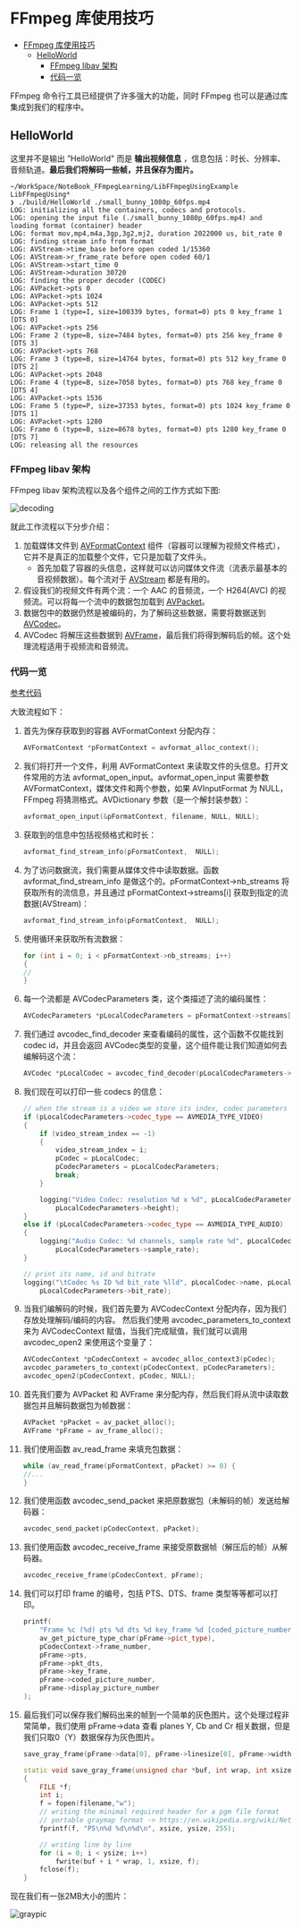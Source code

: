 # FFmpeg 库使用技巧

- [FFmpeg 库使用技巧](#ffmpeg-库使用技巧)
  - [HelloWorld](#helloworld)
    - [FFmpeg libav 架构](#ffmpeg-libav-架构)
    - [代码一览](#代码一览)

FFmpeg 命令行工具已经提供了许多强大的功能，同时 FFmpeg 也可以是通过库集成到我们的程序中。

## HelloWorld

这里并不是输出 ”HelloWorld" 而是 **输出视频信息** ，信息包括：时长、分辨率、音频轨道。**最后我们将解码一些帧，并且保存为图片。**

```shell
~/WorkSpace/NoteBook_FFmpegLearning/LibFFmpegUsingExample LibFFmpegUsing*
❯ ./build/HelloWorld ./small_bunny_1080p_60fps.mp4
LOG: initializing all the containers, codecs and protocols.
LOG: opening the input file (./small_bunny_1080p_60fps.mp4) and loading format (container) header
LOG: format mov,mp4,m4a,3gp,3g2,mj2, duration 2022000 us, bit_rate 0
LOG: finding stream info from format
LOG: AVStream->time_base before open coded 1/15360
LOG: AVStream->r_frame_rate before open coded 60/1
LOG: AVStream->start_time 0
LOG: AVStream->duration 30720
LOG: finding the proper decoder (CODEC)
LOG: AVPacket->pts 0
LOG: AVPacket->pts 1024
LOG: AVPacket->pts 512
LOG: Frame 1 (type=I, size=100339 bytes, format=0) pts 0 key_frame 1 [DTS 0]
LOG: AVPacket->pts 256
LOG: Frame 2 (type=B, size=7484 bytes, format=0) pts 256 key_frame 0 [DTS 3]
LOG: AVPacket->pts 768
LOG: Frame 3 (type=B, size=14764 bytes, format=0) pts 512 key_frame 0 [DTS 2]
LOG: AVPacket->pts 2048
LOG: Frame 4 (type=B, size=7058 bytes, format=0) pts 768 key_frame 0 [DTS 4]
LOG: AVPacket->pts 1536
LOG: Frame 5 (type=P, size=37353 bytes, format=0) pts 1024 key_frame 0 [DTS 1]
LOG: AVPacket->pts 1280
LOG: Frame 6 (type=B, size=8678 bytes, format=0) pts 1280 key_frame 0 [DTS 7]
LOG: releasing all the resources
```

### FFmpeg libav 架构

FFmpeg libav 架构流程以及各个组件之间的工作方式如下图:

![decoding](./Img/decoding.png)

就此工作流程以下分步介绍：

1. 加载媒体文件到 [AVFormatContext](https://link.zhihu.com/?target=https%3A//ffmpeg.org/doxygen/trunk/structAVFormatContext.html) 组件（容器可以理解为视频文件格式），它并不是真正的加载整个文件，它只是加载了文件头。
   - 首先加载了容器的头信息，这样就可以访问媒体文件流（流表示最基本的音视频数据）。每个流对于 [AVStream](https://ffmpeg.org/doxygen/trunk/structAVStream.html) 都是有用的。
2. 假设我们的视频文件有两个流：一个 AAC 的音频流，一个 H264(AVC) 的视频流。可以将每一个流中的数据包加载到 [AVPacket](https://ffmpeg.org/doxygen/trunk/structAVPacket.html)。
3. 数据包中的数据仍然是被编码的，为了解码这些数据，需要将数据送到 [AVCodec](https://ffmpeg.org/doxygen/trunk/structAVCodec.html)。
4. AVCodec 将解压这些数据到 [AVFrame](https://ffmpeg.org/doxygen/trunk/structAVFrame.html)，最后我们将得到解码后的帧。这个处理流程适用于视频流和音频流。

### 代码一览

[参考代码](../../LibFFmpegUsingExample/Src/00_libav_tutoria/00_HelloWorld.cpp)

大致流程如下：

1. 首先为保存获取到的容器 AVFormatContext 分配内存：

    ```cpp
    AVFormatContext *pFormatContext = avformat_alloc_context();
    ```

2. 我们将打开一个文件，利用 AVFormatContext 来读取文件的头信息。打开文件常用的方法  avformat_open_input。avformat_open_input 需要参数 AVFormatContext，媒体文件和两个参数，如果 AVInputFormat 为 NULL，FFmpeg 将猜测格式。AVDictionary 参数（是一个解封装参数）：

    ```cpp
    avformat_open_input(&pFormatContext, filename, NULL, NULL);
    ```

3. 获取到的信息中包括视频格式和时长：

    ```cpp
    avformat_find_stream_info(pFormatContext,  NULL);
    ```

4. 为了访问数据流，我们需要从媒体文件中读取数据。函数 avformat_find_stream_info 是做这个的。pFormatContext->nb_streams 将获取所有的流信息，并且通过 pFormatContext->streams[i] 获取到指定的流数据(AVStream)：

    ```cpp
    avformat_find_stream_info(pFormatContext,  NULL);
    ```

5. 使用循环来获取所有流数据：

    ```cpp
    for (int i = 0; i < pFormatContext->nb_streams; i++)
    {
    //
    }
    ```

6. 每一个流都是 AVCodecParameters 类，这个类描述了流的编码属性：

    ```cpp
    AVCodecParameters *pLocalCodecParameters = pFormatContext->streams[i]->codecpar;
    ```

7. 我们通过 avcodec_find_decoder 来查看编码的属性，这个函数不仅能找到codec id，并且会返回 AVCodec类型的变量，这个组件能让我们知道如何去编解码这个流：

    ```cpp
    AVCodec *pLocalCodec = avcodec_find_decoder(pLocalCodecParameters->codec_id);
    ```

8. 我们现在可以打印一些 codecs 的信息：

    ```cpp
    // when the stream is a video we store its index, codec parameters and codec
    if (pLocalCodecParameters->codec_type == AVMEDIA_TYPE_VIDEO)
    {
        if (video_stream_index == -1)
        {
            video_stream_index = i;
            pCodec = pLocalCodec;
            pCodecParameters = pLocalCodecParameters;
            break;
        }

        logging("Video Codec: resolution %d x %d", pLocalCodecParameters->width,
            pLocalCodecParameters->height);
    }
    else if (pLocalCodecParameters->codec_type == AVMEDIA_TYPE_AUDIO)
    {
        logging("Audio Codec: %d channels, sample rate %d", pLocalCodecParameters->channels,
            pLocalCodecParameters->sample_rate);
    }

    // print its name, id and bitrate
    logging("\tCodec %s ID %d bit_rate %lld", pLocalCodec->name, pLocalCodec->id,
        pLocalCodecParameters->bit_rate);
    ```

9. 当我们编解码的时候，我们首先要为 AVCodecContext 分配内存，因为我们存放处理解码/编码的内容。 然后我们使用 avcodec_parameters_to_context 来为 AVCodecContext 赋值，当我们完成赋值，我们就可以调用 avcodec_open2 来使用这个变量了：

    ```cpp
    AVCodecContext *pCodecContext = avcodec_alloc_context3(pCodec);
    avcodec_parameters_to_context(pCodecContext, pCodecParameters);
    avcodec_open2(pCodecContext, pCodec, NULL);
    ```

10. 首先我们要为 AVPacket 和 AVFrame 来分配内存，然后我们将从流中读取数据包并且解码数据包为帧数据：

    ```cpp
    AVPacket *pPacket = av_packet_alloc();
    AVFrame *pFrame = av_frame_alloc();
    ```

11. 我们使用函数 av_read_frame 来填充包数据：

    ```cpp
    while (av_read_frame(pFormatContext, pPacket) >= 0) {
    //...
    }
    ```

12. 我们使用函数 avcodec_send_packet 来把原数据包（未解码的帧）发送给解码器：

    ```cpp
    avcodec_send_packet(pCodecContext, pPacket);
    ```

13. 我们使用函数 avcodec_receive_frame 来接受原数据帧（解压后的帧）从解码器。

    ```cpp
    avcodec_receive_frame(pCodecContext, pFrame);
    ```

14. 我们可以打印 frame 的编号，包括 PTS、DTS、frame 类型等等都可以打印。

    ```cpp
    printf(
        "Frame %c (%d) pts %d dts %d key_frame %d [coded_picture_number %d, display_picture_number %d]",
        av_get_picture_type_char(pFrame->pict_type),
        pCodecContext->frame_number,
        pFrame->pts,
        pFrame->pkt_dts,
        pFrame->key_frame,
        pFrame->coded_picture_number,
        pFrame->display_picture_number
    );
    ```

15. 最后我们可以保存我们解码出来的帧到一个简单的灰色图片。这个处理过程非常简单，我们使用 pFrame->data 查看 planes Y, Cb and Cr 相关数据，但是我们只取0（Y）数据保存为灰色图片。

    ```cpp
    save_gray_frame(pFrame->data[0], pFrame->linesize[0], pFrame->width, pFrame->height, frame_filename);

    static void save_gray_frame(unsigned char *buf, int wrap, int xsize, int ysize, char *filename)
    {
        FILE *f;
        int i;
        f = fopen(filename,"w");
        // writing the minimal required header for a pgm file format
        // portable graymap format -> https://en.wikipedia.org/wiki/Netpbm_format#PGM_example
        fprintf(f, "P5\n%d %d\n%d\n", xsize, ysize, 255);

        // writing line by line
        for (i = 0; i < ysize; i++)
            fwrite(buf + i * wrap, 1, xsize, f);
        fclose(f);
    }
    ```

现在我们有一张2MB大小的图片：

![graypic](./Img/hello_world_frames/frame0.png)
